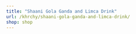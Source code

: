 ```yaml
---
title: "Shaani Gola Ganda and Limca Drink"
url: /khrchy/shaani-gola-ganda-and-limca-drink/
shop: shop
---
```

